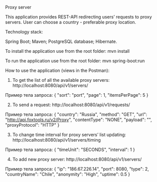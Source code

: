 Proxy server

This application provides REST-API redirecting users’ requests to proxy servers. User can choose a country - preferable proxy location. 

Technology stack:

Spring Boot;
Maven;
PostgreSQL database;
Hibernate.


To install the application use from the root folder:
mvn install 

To run the application use from the root folder:
mvn spring-boot:run

How to use the application (views in the Postman):

1. To get the list of all the available proxy servers:
http://localhost:8080/api/v1/servers/ 

Пример тела запроса:
{
    "sort": "port",
    "page": 1,
    "itemsPerPage": 5
}


2. To send a request:
http://localhost:8080/api/v1/requests/ 

Пример тела запроса:
{
    "country": "Russia",
    "method": "GET",
    "url": "http://api.foxtools.ru/v2/Proxy",
    "contentType": "NONE",
    "payload": "",
    "proxyProtocol": "HTTP"
}


3. To change time interval for proxy servers’ list updating:
http://localhost:8080/api/v1/servers/timing

Пример тела запроса:
{
    "timeUnit": "SECONDS",
    "interval": 1
}

4. To add new proxy server:
http://localhost:8080/api/v1/servers/

Пример тела запроса:
{
    "ip": "186.67.226.14",
    "port": 8080,
    "type": 2,
    "countryName": "Chile",
    "anonymity": "High",
    "uptime": 0.5 
}


